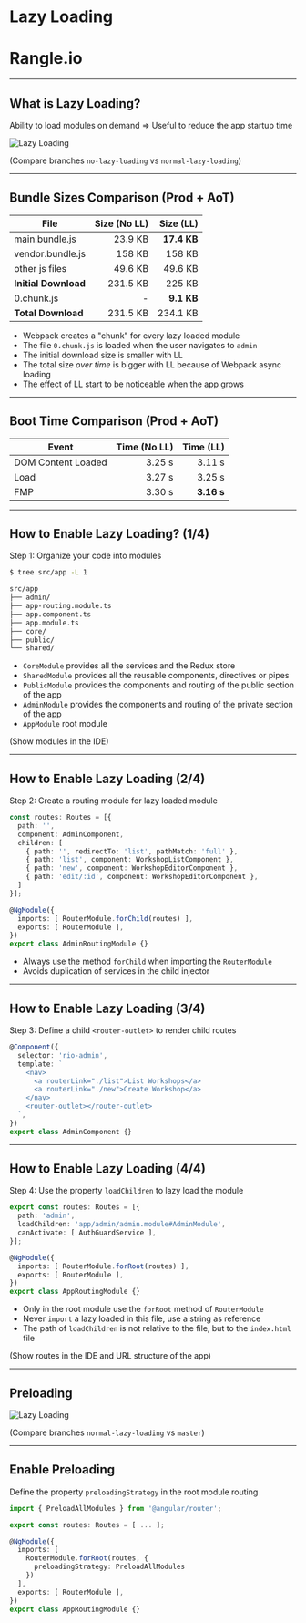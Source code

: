 # Lazy Loading

# Rangle.io

---

## What is Lazy Loading?

Ability to load modules on demand => Useful to reduce the app startup time

![Lazy Loading](content/images/lazy-loading.svg)
<!-- .element: style="width: 750px" -->

(Compare branches `no-lazy-loading` vs `normal-lazy-loading`)

---

## Bundle Sizes Comparison (Prod + AoT)

| File                 | Size (No LL) |   Size (LL) |
| ---                  |         ---: |        ---: | 
| main.bundle.js       |      23.9 KB | **17.4 KB** |
| vendor.bundle.js     |       158 KB |      158 KB |
| other js files       |      49.6 KB |     49.6 KB |
| **Initial Download** |     231.5 KB |      225 KB |     
| 0.chunk.js           |            - |  **9.1 KB** |
| **Total Download**   |     231.5 KB |    234.1 KB |

- Webpack creates a "chunk" for every lazy loaded module
- The file `0.chunk.js` is loaded when the user navigates to `admin`
- The initial download size is smaller with LL
- The total size _over time_ is bigger with LL because of Webpack async loading
- The effect of LL start to be noticeable when the app grows

---

## Boot Time Comparison (Prod + AoT)

| Event              | Time (No LL) |  Time (LL) |
| ---                |         ---: |       ---: | 
| DOM Content Loaded |       3.25 s |     3.11 s |
| Load               |       3.27 s |     3.25 s |
| FMP                |       3.30 s | **3.16 s** |

---

## How to Enable Lazy Loading? (1/4)

Step 1: Organize your code into modules

```sh
$ tree src/app -L 1

src/app
├── admin/
├── app-routing.module.ts
├── app.component.ts
├── app.module.ts
├── core/
├── public/
└── shared/
```

- `CoreModule` provides all the services and the Redux store
- `SharedModule` provides all the reusable components, directives or pipes
- `PublicModule` provides the components and routing of the public section of the app
- `AdminModule` provides the components and routing of the private section of the app
- `AppModule` root module

(Show modules in the IDE)

---

## How to Enable Lazy Loading (2/4)

Step 2: Create a routing module for lazy loaded module

```ts
const routes: Routes = [{
  path: '',
  component: AdminComponent,
  children: [
    { path: '', redirectTo: 'list', pathMatch: 'full' },
    { path: 'list', component: WorkshopListComponent },
    { path: 'new', component: WorkshopEditorComponent },
    { path: 'edit/:id', component: WorkshopEditorComponent },
  ]
}];

@NgModule({
  imports: [ RouterModule.forChild(routes) ],
  exports: [ RouterModule ],
})
export class AdminRoutingModule {}
```

- Always use the method `forChild` when importing the `RouterModule`
- Avoids duplication of services in the child injector

---

## How to Enable Lazy Loading (3/4)

Step 3: Define a child `<router-outlet>` to render child routes

```ts
@Component({
  selector: 'rio-admin',
  template: `
    <nav>
      <a routerLink="./list">List Workshops</a>
      <a routerLink="./new">Create Workshop</a>
    </nav>
    <router-outlet></router-outlet>
  `,
})
export class AdminComponent {}
```

---

## How to Enable Lazy Loading (4/4)

Step 4: Use the property `loadChildren` to lazy load the module

```ts
export const routes: Routes = [{
  path: 'admin',
  loadChildren: 'app/admin/admin.module#AdminModule',
  canActivate: [ AuthGuardService ],
}];

@NgModule({
  imports: [ RouterModule.forRoot(routes) ],
  exports: [ RouterModule ],
})
export class AppRoutingModule {}
```

- Only in the root module use the `forRoot` method of `RouterModule`
- Never `import` a lazy loaded in this file, use a string as reference
- The path of `loadChildren` is not relative to the file, but to the `index.html` file

(Show routes in the IDE and URL structure of the app)

---

## Preloading

![Lazy Loading](content/images/lazy-loading-with-preloading.svg)
<!-- .element: style="width: 750px" -->

(Compare branches `normal-lazy-loading` vs `master`)

---

## Enable Preloading

Define the property `preloadingStrategy` in the root module routing

```ts
import { PreloadAllModules } from '@angular/router';

export const routes: Routes = [ ... ];

@NgModule({
  imports: [
    RouterModule.forRoot(routes, { 
      preloadingStrategy: PreloadAllModules
    })
  ],
  exports: [ RouterModule ],
})
export class AppRoutingModule {}
```